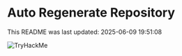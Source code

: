 # Auto Regenerate Repository

This README was last updated: 2025-06-09 19:51:08

 ![TryHackMe](https://tryhackme.com/badge/533634)